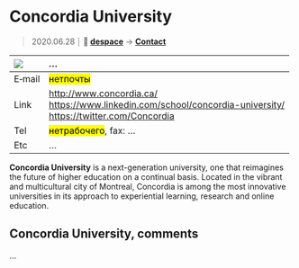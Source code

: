 # Concordia University
> 2020.06.28 ┊ **🚀 [despace](index.md)** → **[Contact](contact.md)**

|[![](f/contact//_logo1_thumb.jpg)](f/contact//_logo1.png)|*…*|
|:--|:--|
|E‑mail| <mark>нетпочты</mark> |
|Link| <http://www.concordia.ca/><br> <https://www.linkedin.com/school/concordia-university/><br> <https://twitter.com/Concordia> |
|Tel| <mark>нетрабочего</mark>, fax: … |
|Etc| … |

**Concordia University** is a next-generation university, one that reimagines the future of higher education on a continual basis. Located in the vibrant and multicultural city of Montreal, Concordia is among the most innovative universities in its approach to experiential learning, research and online education.

<p style="page-break-after:always"> </p>

## Concordia University, comments

…

